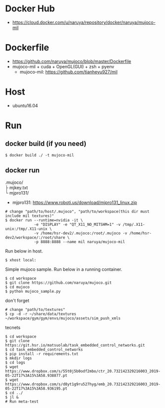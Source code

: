 # Docker Hub
- https://cloud.docker.com/u/naruya/repository/docker/naruya/mujoco-mil

# Dockerfile
- https://github.com/naruya/mujoco/blob/master/Dockerfile
- mujoco-mil + cuda + OpenGL(GUI) + zsh + pyenv
  - mujoco-mil: https://github.com/tianheyu927/mil

# Host
- ubuntu16.04

# Run

## docker build (if you need)
```
$ docker build ./ -t mujoco-mil
```

## docker run

.mujoco/  
  ├ mjkey.txt  
  └ mjpro131/  

- mjpro131: https://www.roboti.us/download/mjpro131_linux.zip

```
# change "path/to/host/.mujoco", "path/to/workspace(this dir must include mil textures)"
$ docker run --runtime=nvidia -it \
             -e "DISPLAY" -e "QT_X11_NO_MITSHM=1" -v /tmp/.X11-unix:/tmp/.X11-unix \
             -v /home/hsr-dev2/.mujoco:/root/.mujoco -v /home/hsr-dev2/workspace/:/root/share \
             -p 8888:8888 --name mil naruya/mujoco-mil
```

Run below in host.
```
$ xhost local:
```

Simple mujoco sample. Run below in a running container.
```
$ cd workspace
$ git clone https://github.com/naruya/mujoco.git
$ cd mujoco
$ python mujoco_sample.py
```

don't forget
```
# change "path/to/textures"
$ cp -d -r ~/share/data/textures ~/workspace/gym/gym/envs/mujoco/assets/sim_push_xmls
```

tecnets
```
$ cd workspace
$ git clone https://git.hsr.io/matsuolab/task_embedded_control_networks.git
$ cd task_embedded_control_networks
$ pip install -r requirements.txt
$ mkdir logs
$ cd logs
$ wget https://www.dropbox.com/s/55t0j5b0odf2mbo/ctr_20.732142329216003_2019-05-22T17%3A15%3A58.938877.pt
$ wget https://www.dropbox.com/s/d8yt1g9ru527hyg/emb_20.732142329216003_2019-05-22T17%3A15%3A58.936195.pt
$ cd ../
$ jl &
# Run meta-test
```
